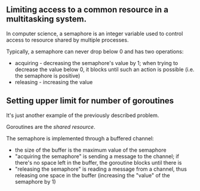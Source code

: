 ## Limiting access to a common resource in a multitasking system.

In computer science, a semaphore is an integer variable used to control access to resource shared by multiple processes.

Typically, a semaphore can never drop below 0 and has two operations:

- acquiring - decreasing the semaphore's value by 1; when trying to decrease the value below 0, it blocks until such an action is possible (i.e. the semaphore is positive)
- releasing - increasing the value

## Setting upper limit for number of goroutines 

It's just another example of the previously described problem.

Goroutines are the _shared resource_.

The semaphore is implemented through a buffered channel:
- the size of the buffer is the maximum value of the semaphore
- "acquiring the semaphore" is sending a message to the channel; if there's no space left in the buffer, the goroutine blocks until there is
- "releasing the semaphore" is reading a message from a channel, thus releasing one space in the buffer (increasing the "value" of the semaphore by 1) 

